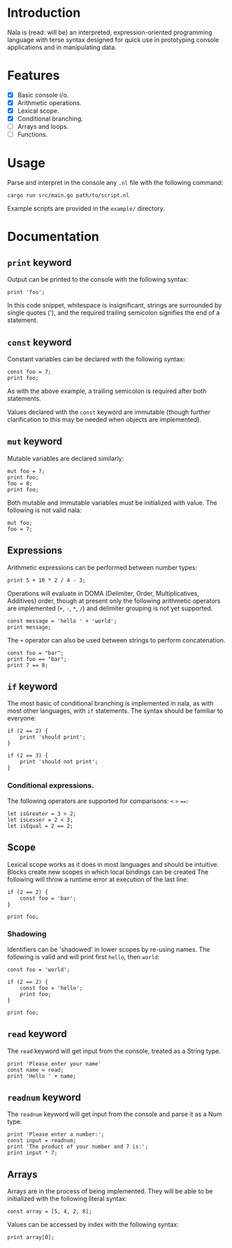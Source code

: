 # Introduction

Nala is (read: will be) an interpreted, expression-oriented programming language with terse syntax designed for quick use in prototyping console applications and in manipulating data.

# Features

- [x] Basic console i/o.
- [x] Arithmetic operations.
- [x] Lexical scope.
- [x] Conditional branching.
- [ ] Arrays and loops.
- [ ] Functions.

# Usage

Parse and interpret in the console any `.nl` file with the following command:

```
cargo run src/main.go path/to/script.nl
```

Example scripts are provided in the `example/` directory.

# Documentation

## `print` keyword

Output can be printed to the console with the following syntax:

```
print 'foo';
```

In this code snippet, whitespace is insignificant, strings are surrounded by single quotes ('), and the required trailing semicolon signifies the end of a statement.

## `const` keyword

Constant variables can be declared with the following syntax:

```
const foo = 7;
print foo;
```

As with the above example, a trailing semicolon is required after both statements.

Values declared with the `const` keyword are immutable (though further clarification to this may be needed when objects are implemented).

## `mut` keyword

Mutable variables are declared similarly:

```
mut foo = 7;
print foo;
foo = 8;
print foo;
```

Both mutable and immutable variables must be initialized with value. The following is not valid nala:

```
mut foo;
foo = 7;
```

## Expressions

Arithmetic expressions can be performed between number types:

```
print 5 + 10 * 2 / 4 - 3;
```

Operations will evaluate in DOMA (Delimiter, Order, Multiplicatives, Additives) order, though at present only the following arithmetic operators are implemented (`+`, `-`, `*`, `/`) and delimiter grouping is not yet supported.

```
const message = 'hello ' + 'world';
print message;
```

The `+` operator can also be used between strings to perform concatenation.

```
const foo = "bar";
print foo == "bar";
print 7 == 8;
```

## `if` keyword

The most basic of conditional branching is implemented in nala, as with most other languages, with `if` statements. The syntax should be familiar to everyone:

```
if (2 == 2) {
    print 'should print';
}

if (2 == 3) {
    print 'should not print';
}
```

### Conditional expressions.

The following operators are supported for comparisons: `<` `>` `==`:

```
let isGreater = 3 > 2;
let isLesser = 2 < 3;
let isEqual = 2 == 2;
```

## Scope

Lexical scope works as it does in most languages and should be intuitive. Blocks create new scopes in which local bindings can be created The following will throw a runtime error at execution of the last line:

```
if (2 == 2) {
    const foo = 'bar';
}

print foo;
```

### Shadowing

Identifiers can be 'shadowed' in lower scopes by re-using names. The following is valid and will print first `hello`, then `world`:

```
const foo = 'world';

if (2 == 2) {
    const foo = 'hello';
    print foo;
}

print foo;
```

## `read` keyword

The `read` keyword will get input from the console, treated as a String type.

```
print 'Please enter your name'
const name = read;
print 'Hello ' + name;
```

## `readnum` keyword

The `readnum` keyword will get input from the console and parse it as a Num type.

```
print 'Please enter a number:';
const input = readnum;
print 'The product of your number and 7 is:';
print input * 7;
```

## Arrays

Arrays are in the process of being implemented. They will be able to be initialized with the following literal syntax:

```
const array = [5, 4, 2, 8];
```

Values can be accessed by index with the following syntax:

```
print array[0];
```
